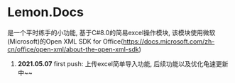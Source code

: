 # Lemon.Docs
是一个平时练手的小功能, 基于C#8.0的简易excel操作模块, 该模块使用微软(Microsoft)的Open XML SDK for Office(https://docs.microsoft.com/zh-cn/office/open-xml/about-the-open-xml-sdk)

1. **2021.05.07** first push: 上传excel简单导入功能, 后续功能以及优化龟速更新中~~
